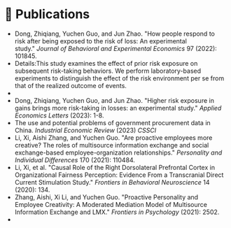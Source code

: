 # 📝 Publications

- Dong, Zhiqiang, Yuchen Guo, and Jun Zhao. "How people respond to risk after being exposed to the risk of loss: An experimental study." *Journal of Behavioral and Experimental Economics* 97 (2022): 101845.  
- Details:This study examines the effect of prior risk exposure on subsequent risk-taking behaviors. We perform laboratory-based experiments to distinguish the effect of the risk environment per se from that of the realized outcome of events.  
- 
- Dong, Zhiqiang, Yuchen Guo, and Jun Zhao. "Higher risk exposure in gains brings more risk-taking in losses: an experimental study." *Applied Economics Letters* (2023): 1-8.
- The use and potential problems of government procurement data in China. *Industrial Economic Review* (2023)  *CSSCI*
- Li, Xi, Aishi Zhang, and Yuchen Guo. "Are proactive employees more creative? The roles of multisource information exchange and social exchange-based employee-organization relationships." *Personality and Individual Differences* 170 (2021): 110484. 
- Li, Xi, et al. "Causal Role of the Right Dorsolateral Prefrontal Cortex in Organizational Fairness Perception: Evidence From a Transcranial Direct Current Stimulation Study." *Frontiers in Behavioral Neuroscience* 14 (2020): 134. 
- Zhang, Aishi, Xi Li, and Yuchen Guo. "Proactive Personality and Employee Creativity: A Moderated Mediation Model of Multisource Information Exchange and LMX." *Frontiers in Psychology* (2021): 2502.  
-  
